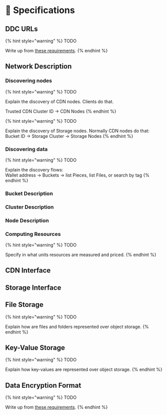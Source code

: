 # 📃 Specifications

## DDC URLs

{% hint style="warning" %}
TODO

Write up from [these requirements](https://www.notion.so/cere/Architecture-of-DDC-software-2d6824916b394fa0bc20ff176525d0fc#c8397cdafc4d4f5a9ddd1072a87c189e).
{% endhint %}

## Network Description

### Discovering nodes

{% hint style="warning" %}
TODO

Explain the discovery of CDN nodes. Clients do that.

&#x20;   Trusted CDN Cluster ID -> CDN Nodes
{% endhint %}

{% hint style="warning" %}
TODO

Explain the discovery of Storage nodes. Normally CDN nodes do that:\
&#x20;   Bucket ID -> Storage Cluster -> Storage Nodes
{% endhint %}

### Discovering data

{% hint style="warning" %}
TODO

Explain the discovery flows:\
&#x20;   Wallet address -> Buckets -> list Pieces, list Files, or search by tag
{% endhint %}

### Bucket Description

### Cluster Description

### Node Description

### Computing Resources

{% hint style="warning" %}
TODO

Specify in what units resources are measured and priced.
{% endhint %}

## CDN Interface

## Storage Interface

## File Storage

{% hint style="warning" %}
TODO

Explain how are files and folders represented over object storage.
{% endhint %}

## Key-Value Storage

{% hint style="warning" %}
TODO

Explain how key-values are represented over object storage.
{% endhint %}

## Data Encryption Format

{% hint style="warning" %}
TODO

Write up from [these requirements](https://www.notion.so/cere/Architecture-of-DDC-software-2d6824916b394fa0bc20ff176525d0fc#f62263dcb5254e5cac9784d17a9efd55).
{% endhint %}
